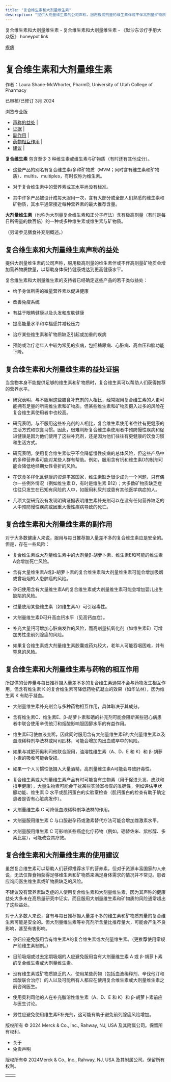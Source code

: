 ```yaml
---
title: "复合维生素和大剂量维生素"
description: "提供大剂量维生素的公司声称，服用极高剂量的维生素伴或不伴高剂量矿物质会增加营养物质数量，以帮助身体保持健康或达到更高健康水平。"
---
```


﻿复合维生素和大剂量维生素 \- 复合维生素和大剂量维生素 \- 《默沙东诊疗手册大众版》 honeypot link



[疾病](https://www.merckmanuals.com/home/resourcespages/healthyliving_rel2.3)

# 复合维生素和大剂量维生素

作者：Laura Shane-McWhorter, PharmD, University of Utah College of Pharmacy

已审核/已修订 3月 2024

浏览专业版

- [声称的益处](#声称的益处_v61152094_zh) \|
- [证据](#证据_v61152112_zh) \|
- [副作用](#副作用_v61152126_zh) \|
- [药物相互作用](#药物相互作用_v61152145_zh) \|
- [建议](#建议_v61152162_zh) \|

**复合维生素** 包含至少 3 种维生素或维生素与矿物质（有时还有其他成分）。

- 这些产品的别名有复合维生素/多种矿物质（MVM；同时含有维生素和矿物质）、multis、multiples，有时仅称为维生素。

- 对于复合维生素中的营养素或其水平尚没有标准。

- 其中许多产品被设计成每天服用一次，含有大部分或全部人们熟悉的维生素和矿物质，其水平通常接近每种营养素的最大推荐含量。


**大剂量维生素**（也称为大剂量复合维生素和正分子疗法）含有极高剂量（有时是每日所需量的数百倍）的一种或多种维生素或维生素与矿物质。

（另请参见膳食补充剂概述。）

## 复合维生素和大剂量维生素声称的益处

提供大剂量维生素的公司声称，服用极高剂量的维生素伴或不伴高剂量矿物质会增加营养物质数量，以帮助身体保持健康或达到更高健康水平。

复合维生素和大剂量维生素的支持者已经确定这些产品的若干类似益处：

- 给予身体所需的微量营养素以促进健康

- 改善免疫系统

- 有益于眼睛健康以及头发和皮肤健康

- 提高能量水平和幸福感并减轻压力

- 治疗某些维生素和矿物质缺乏引起或加重的疾病

- 预防或治疗老年人中较为常见的疾病，包括糖尿病、心脏病、高血压和脑功能下降。


## 复合维生素和大剂量维生素的益处证据

当食物本身不能提供足够的维生素和矿物质时，复合维生素可以帮助人们获得推荐的营养水平。

- 研究表明，与不服用这些膳食补充剂的人相比，经常服用复合维生素的人更可能拥有足量的所需维生素和矿物质。但某些维生素和矿物质摄入过多的风险在复合维生素使用者中也较高。

- 研究表明，与不服用这些补充剂的人相比，复合维生素使用者往往有更健康的生活方式和饮食习惯。因此，很难判断复合维生素使用者中预防慢性疾病和促进健康是因为他们使用了这些补充剂，还是因为他们往往有更健康的饮食习惯和生活方式。

- 研究表明，使用复合维生素似乎不会降低慢性疾病的总体风险，但这些产品中的多种营养素可能对某些人群有帮助。例如，服用含有钙和维生素D的制剂可能会降低绝经期女性骨折的风险。

- 在饮食多样化且健康的资源丰富国家，维生素缺乏很少成为一个问题，只有偶尔一些例外情况（例如维生素 D，有时是维生素 B12）；大多数矿物质缺乏症往往只发生在已知有风险的人中，如服用利尿剂或患有其他医学病症的人。

- 几项大型研究没有发现明确证据表明维生素补充剂可以在没有任何营养缺乏的人中预防慢性疾病或因重大慢性疾病导致的死亡。


## 复合维生素和大剂量维生素的副作用

对于大多数健康人来说，服用与每日推荐摄入量差不多的复合维生素应是安全的。但是，存在一些风险：

- 复合维生素或大剂量维生素中的大剂量β-胡萝卜素、维生素E和可能的维生素A会增加死亡风险。

- 含有大量维生素A或β-胡萝卜素的复合维生素和大剂量维生素可能会增加吸烟或曾吸烟的人患肺癌的风险。

- 孕妇使用含有大量维生素A的复合维生素或大剂量维生素可能会增加婴儿出生缺陷的风险。

- 过量使用某些维生素（如维生素A）可引起毒性。

- 大剂量维生素D可升高血钙水平（见高钙血症）。

- 补充大量钙可增加心脏病发作的风险，而高剂量抗氧化剂（如维生素E）可增加男性患前列腺癌的风险。

- 如果复合维生素或大剂量维生素胶囊或药丸较大，老年人可能吞咽困难，并有窒息的风险。


## 复合维生素和大剂量维生素与药物的相互作用

所提供的营养量与每日推荐摄入量差不多的复合维生素通常不会与药物发生相互作用，但含有维生素 K 的复合维生素可降低药物抗凝血的效果（如华法林），因为维生素 K 有助于凝血。

- 大剂量维生素补充剂会与多种药物相互作用，具体取决于其成分。

- 含有维生素C、维生素E、β-胡萝卜素和硒的补充剂可能会阻断某些冠心病患者中联合使用辛伐他汀和烟酸影响胆固醇水平的有益作用。

- 维生素E可使血液变稀，因此同时服用含有大剂量维生素E的大剂量维生素以及血液稀释剂华法林或阿司匹林，可能会增加内出血或卒中的风险。

- 如果与减肥药奥利司他联合服用，油溶性维生素（A、D、E 和 K）和 β-胡萝卜素的吸收可能会受损。

- 如果一个人习惯性低摄入大量酒精，高剂量维生素A可能会导致肝毒性。

- 复合维生素或大剂量维生素产品有时可能含有生物素（用于促进头发、皮肤和指甲健康），大量生物素可能会干扰某些实验室检查的准确性，例如评估甲状腺功能、维生素 D 水平或肌钙蛋白的实验室检查（肌钙蛋白的检查有助于确定患者是否有心脏病发作）。

- 大剂量维生素 C 可降低血液稀释剂华法林的作用。

- 大剂量服用维生素 C 与口服避孕药或激素替代疗法可能会增加雌激素水平。

- 大剂量服用维生素 C 可影响某些癌症化疗药物（例如，硼替佐米、紫杉醇、多柔比星），可能改变其疗效。


## 复合维生素和大剂量维生素的使用建议

虽然复合维生素可以帮助人们获得推荐水平的营养素，但对于资源丰富国家的人来说，无法仅靠食物获得足够维生素和矿物质来满足身体需求的情况并不常见。患者应询问医生维生素或矿物质缺乏的风险。

不建议没有营养素缺乏症的人使用复合维生素和大剂量维生素，因为其声称的健康益处大多未在高质量研究中证实，而且服用大剂量维生素和矿物质的风险通常超出了这些益处。

对于大多数人来说，含有与每日推荐摄入量差不多的维生素和矿物质剂量的复合维生素可能是安全的。但大剂量维生素等补充剂所含量比推荐量大，可能会产生不良影响，甚至有害影响。

- 孕妇应避免服用含有维生素A的复合维生素或大剂量维生素。（更推荐使用常规产前维生素制剂。）

- 目前吸烟或过去定期吸烟的人应避免服用含有大剂量维生素 A 或 β-胡萝卜素的复合维生素或大剂量维生素。

- 没有维生素或矿物质缺乏的人、使用某些药物（包括血液稀释剂、辛伐他汀和烟酸联合治疗）的人以及可能所有人都应在使用复合维生素或大剂量维生素之前咨询医生。

- 使用奥利司他的人在补充脂溶性维生素（A、D、E 和 K）和 β-胡萝卜素前应与医生讨论。

- 男性应避免使用维生素E补充剂，这可能有助于避免前列腺癌风险增加。




版权所有 © 2024
Merck & Co., Inc., Rahway, NJ, USA 及其附属公司。保留所有权利。

- 关于
- 免责声明

版权所有© 2024Merck & Co., Inc., Rahway, NJ, USA 及其附属公司。保留所有权利。

|     |     |
| --- | --- |
|  |  |